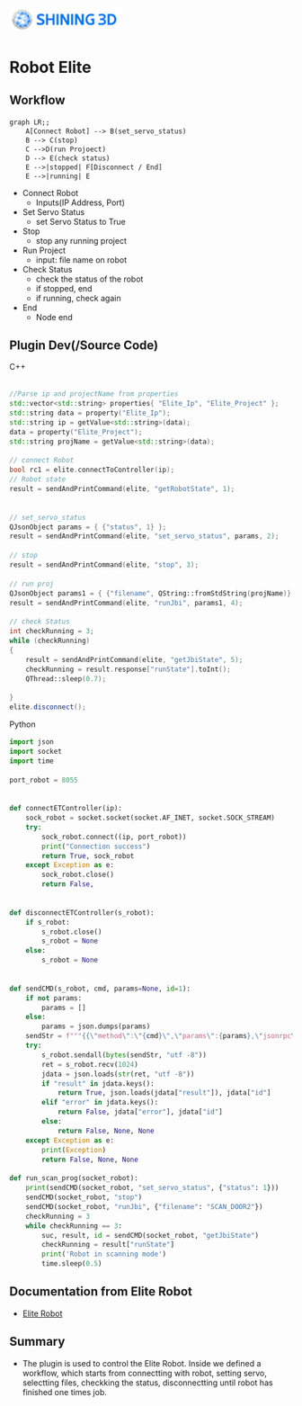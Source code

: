 <img src="images/image1.png" alt="Shining3D Logo" width="200" style="display: block; padding: 10px 0;">

# Robot Elite

## Workflow
```mermaid
graph LR;;
    A[Connect Robot] --> B(set_servo_status)
    B --> C(stop)
    C -->D(run Projoect)
    D --> E(check status)
    E -->|stopped| F[Disconnect / End]
    E -->|running| E
```

- Connect Robot
  - Inputs(IP Address, Port)
- Set Servo Status
  - set Servo Status to True
- Stop
  - stop any running project
- Run Project
  - input: file name on robot
- Check Status
  - check the status of the robot
  - if stopped, end
  - if running, check again
- End
  - Node end


## Plugin Dev(/Source Code)
C++
```cpp

//Parse ip and projectName from properties
std::vector<std::string> properties{ "Elite_Ip", "Elite_Project" };
std::string data = property("Elite_Ip");
std::string ip = getValue<std::string>(data);
data = property("Elite_Project");
std::string projName = getValue<std::string>(data);

// connect Robot
bool rc1 = elite.connectToController(ip);
// Robot state
result = sendAndPrintCommand(elite, "getRobotState", 1);


// set_servo_status
QJsonObject params = { {"status", 1} };
result = sendAndPrintCommand(elite, "set_servo_status", params, 2);

// stop
result = sendAndPrintCommand(elite, "stop", 3);

// run proj
QJsonObject params1 = { {"filename", QString::fromStdString(projName)} };
result = sendAndPrintCommand(elite, "runJbi", params1, 4);

// check Status
int checkRunning = 3;
while (checkRunning)
{
    result = sendAndPrintCommand(elite, "getJbiState", 5);
    checkRunning = result.response["runState"].toInt();
    QThread::sleep(0.7);

}
elite.disconnect();
```
Python
```python
import json
import socket
import time

port_robot = 8055


def connectETController(ip):
    sock_robot = socket.socket(socket.AF_INET, socket.SOCK_STREAM)
    try:
        sock_robot.connect((ip, port_robot))
        print("Connection success")
        return True, sock_robot
    except Exception as e:
        sock_robot.close()
        return False,


def disconnectETController(s_robot):
    if s_robot:
        s_robot.close()
        s_robot = None
    else:
        s_robot = None


def sendCMD(s_robot, cmd, params=None, id=1):
    if not params:
        params = []
    else:
        params = json.dumps(params)
    sendStr = f"""{{\"method\":\"{cmd}\",\"params\":{params},\"jsonrpc\":\"2.0\",\"id\":{id}}}""" + "\n"
    try:
        s_robot.sendall(bytes(sendStr, "utf -8"))
        ret = s_robot.recv(1024)
        jdata = json.loads(str(ret, "utf -8"))
        if "result" in jdata.keys():
            return True, json.loads(jdata["result"]), jdata["id"]
        elif "error" in jdata.keys():
            return False, jdata["error"], jdata["id"]
        else:
            return False, None, None
    except Exception as e:
        print(Exception)
        return False, None, None

def run_scan_prog(socket_robot):
    print(sendCMD(socket_robot, "set_servo_status", {"status": 1}))
    sendCMD(socket_robot, "stop")
    sendCMD(socket_robot, "runJbi", {"filename": "SCAN_DOOR2"})
    checkRunning = 3
    while checkRunning == 3:
        suc, result, id = sendCMD(socket_robot, "getJbiState")
        checkRunning = result["runState"]
        print('Robot in scanning mode')
        time.sleep(0.5)
```

## Documentation from Elite Robot
- [Elite Robot](https://alidocs.dingtalk.com/i/nodes/jb9Y4gmKWr7lqbQZT3oRgxDjVGXn6lpz?utm_scene=team_space)
## Summary
- The plugin is used to control the Elite Robot. Inside we defined a workflow, which starts from connectting with robot, setting servo, selectting files, checkking the status, disconnectting until robot has finished one times job.